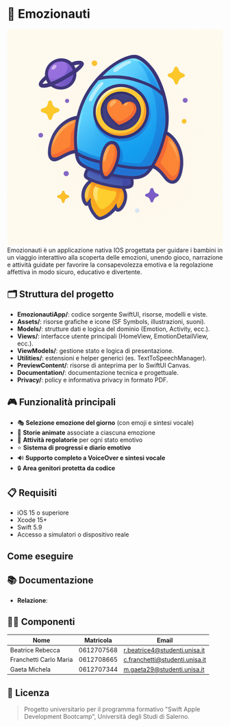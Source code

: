 # 🚀 Emozionauti

![Logo Emozionauti](EmozionautiApp/logoEmozionauti.png)
Emozionauti è un applicazione nativa IOS progettata per guidare i bambini in un viaggio interattivo alla scoperta delle emozioni, unendo gioco, narrazione e attività guidate per favorire la consapevolezza emotiva e la regolazione affettiva in modo sicuro, educativo e divertente.

## 🗂️ Struttura del progetto

- **EmozionautiApp/**: codice sorgente SwiftUI, risorse, modelli e viste.
- **Assets/**: risorse grafiche e icone (SF Symbols, illustrazioni, suoni).
- **Models/**: strutture dati e logica del dominio (Emotion, Activity, ecc.).
- **Views/**: interfacce utente principali (HomeView, EmotionDetailView, ecc.).
- **ViewModels/**: gestione stato e logica di presentazione.
- **Utilities/**: estensioni e helper generici (es. TextToSpeechManager).
- **PreviewContent/**: risorse di anteprima per lo SwiftUI Canvas.
- **Documentation/**: documentazione tecnica e progettuale.
- **Privacy/**: policy e informativa privacy in formato PDF.

## 🎮 Funzionalità principali

- 🎭 **Selezione emozione del giorno** (con emoji e sintesi vocale)
- 📖 **Storie animate** associate a ciascuna emozione
- 🧘 **Attività regolatorie** per ogni stato emotivo
- ⭐ **Sistema di progressi e diario emotivo**
- 🔊 **Supporto completo a VoiceOver e sintesi vocale**
- 🔒 **Area genitori protetta da codice**
  
## 📋 Requisiti

- iOS 15 o superiore  
- Xcode 15+  
- Swift 5.9  
- Accesso a simulatori o dispositivo reale

## Come eseguire

## 📚 Documentazione

- **Relazione**:

## 👨‍💻 Componenti

| Nome                     | Matricola     | Email                                      |
|--------------------------|---------------|--------------------------------------------|
| Beatrice Rebecca         | 0612707568    | r.beatrice4@studenti.unisa.it              |
| Franchetti Carlo Maria   | 0612708665    | c.franchetti@studenti.unisa.it             |
| Gaeta Michela            | 0612707344    | m.gaeta29@studenti.unisa.it                |

## 📄 Licenza

> Progetto universitario per il programma formativo "Swift Apple Development Bootcamp", Università degli Studi di Salerno.
 
